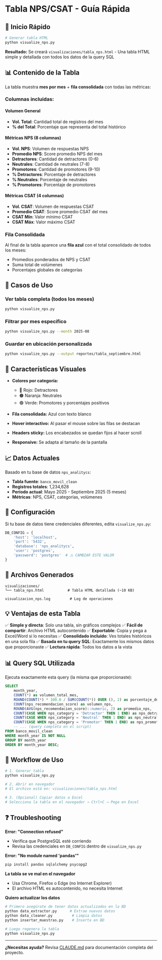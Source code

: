 # Tabla NPS/CSAT - Guía Rápida

## 🚀 Inicio Rápido

```bash
# Generar tabla HTML
python visualize_nps.py
```

**Resultado:** Se creará `visualizaciones/tabla_nps.html` - Una tabla HTML simple y detallada con todos los datos de la query SQL

## 📊 Contenido de la Tabla

La tabla muestra **mes por mes** + **fila consolidada** con todas las métricas:

### Columnas incluidas:

#### Volumen General
- **Vol. Total**: Cantidad total de registros del mes
- **% del Total**: Porcentaje que representa del total histórico

#### Métricas NPS (8 columnas)
- **Vol. NPS**: Volumen de respuestas NPS
- **Promedio NPS**: Score promedio NPS del mes
- **Detractores**: Cantidad de detractores (0-6)
- **Neutrales**: Cantidad de neutrales (7-8)
- **Promotores**: Cantidad de promotores (9-10)
- **% Detractores**: Porcentaje de detractores
- **% Neutrales**: Porcentaje de neutrales
- **% Promotores**: Porcentaje de promotores

#### Métricas CSAT (4 columnas)
- **Vol. CSAT**: Volumen de respuestas CSAT
- **Promedio CSAT**: Score promedio CSAT del mes
- **CSAT Mín**: Valor mínimo CSAT
- **CSAT Máx**: Valor máximo CSAT

### Fila Consolidada

Al final de la tabla aparece una **fila azul** con el total consolidado de todos los meses:
- Promedios ponderados de NPS y CSAT
- Suma total de volúmenes
- Porcentajes globales de categorías

## 🎯 Casos de Uso

### Ver tabla completa (todos los meses)
```bash
python visualize_nps.py
```

### Filtrar por mes específico
```bash
python visualize_nps.py --month 2025-08
```

### Guardar en ubicación personalizada
```bash
python visualize_nps.py --output reportes/tabla_septiembre.html
```

## 🎨 Características Visuales

- **Colores por categoría:**
  - 🔴 Rojo: Detractores
  - 🟠 Naranja: Neutrales
  - 🟢 Verde: Promotores y porcentajes positivos

- **Fila consolidada:** Azul con texto blanco

- **Hover interactivo:** Al pasar el mouse sobre las filas se destacan

- **Headers sticky:** Los encabezados se quedan fijos al hacer scroll

- **Responsive:** Se adapta al tamaño de la pantalla

## 📈 Datos Actuales

Basado en tu base de datos `nps_analitycs`:
- **Tabla fuente**: `banco_movil_clean`
- **Registros totales**: 1,234,628
- **Período actual**: Mayo 2025 - Septiembre 2025 (5 meses)
- **Métricas**: NPS, CSAT, categorías, volúmenes

## 🔧 Configuración

Si tu base de datos tiene credenciales diferentes, edita `visualize_nps.py`:

```python
DB_CONFIG = {
    'host': 'localhost',
    'port': '5432',
    'database': 'nps_analitycs',
    'user': 'postgres',
    'password': 'postgres'  # ⚠️ CAMBIAR ESTE VALOR
}
```

## 📂 Archivos Generados

```
visualizaciones/
└── tabla_nps.html           # Tabla HTML detallada (~10 KB)

visualizacion_nps.log         # Log de operaciones
```

## 💡 Ventajas de esta Tabla

✅ **Simple y directa**: Solo una tabla, sin gráficos complejos
✅ **Fácil de compartir**: Archivo HTML autocontenido
✅ **Exportable**: Copia y pega a Excel/Word si lo necesitas
✅ **Consolidado incluido**: Ves totales históricos en una sola fila
✅ **Basada en tu query SQL**: Exactamente los mismos datos que proporcionaste
✅ **Lectura rápida**: Todos los datos a la vista

## 📊 Query SQL Utilizada

Ejecuta exactamente esta query (la misma que proporcionaste):

```sql
SELECT
    month_year,
    COUNT(*) as volumen_total_mes,
    ROUND(COUNT(*) * 100.0 / SUM(COUNT(*)) OVER (), 2) as porcentaje_del_total,
    COUNT(nps_recomendacion_score) as volumen_nps,
    ROUND(AVG(nps_recomendacion_score)::numeric, 2) as promedio_nps,
    COUNT(CASE WHEN nps_category = 'Detractor' THEN 1 END) as nps_detractores,
    COUNT(CASE WHEN nps_category = 'Neutral' THEN 1 END) as nps_neutrales,
    COUNT(CASE WHEN nps_category = 'Promotor' THEN 1 END) as nps_promotores,
    -- ... (query completa en el script)
FROM banco_movil_clean
WHERE month_year IS NOT NULL
GROUP BY month_year
ORDER BY month_year DESC;
```

## 🔄 Workflow de Uso

```bash
# 1. Generar tabla
python visualize_nps.py

# 2. Abrir en navegador
# El archivo está en: visualizaciones/tabla_nps.html

# 3. (Opcional) Copiar datos a Excel
# Selecciona la tabla en el navegador → Ctrl+C → Pega en Excel
```

## ❓ Troubleshooting

**Error: "Connection refused"**
- Verifica que PostgreSQL esté corriendo
- Revisa las credenciales en `DB_CONFIG` dentro de `visualize_nps.py`

**Error: "No module named 'pandas'"**
```bash
pip install pandas sqlalchemy psycopg2
```

**La tabla se ve mal en el navegador**
- Usa Chrome, Firefox o Edge (no Internet Explorer)
- El archivo HTML es autocontenido, no necesita Internet

**Quiero actualizar los datos**
```bash
# Primero asegúrate de tener datos actualizados en la BD
python data_extractor.py      # Extrae nuevos datos
python data_cleaner.py         # Limpia datos
python insertar_muestras.py    # Inserta en BD

# Luego regenera la tabla
python visualize_nps.py
```

---

**¿Necesitas ayuda?** Revisa [CLAUDE.md](CLAUDE.md) para documentación completa del proyecto.
